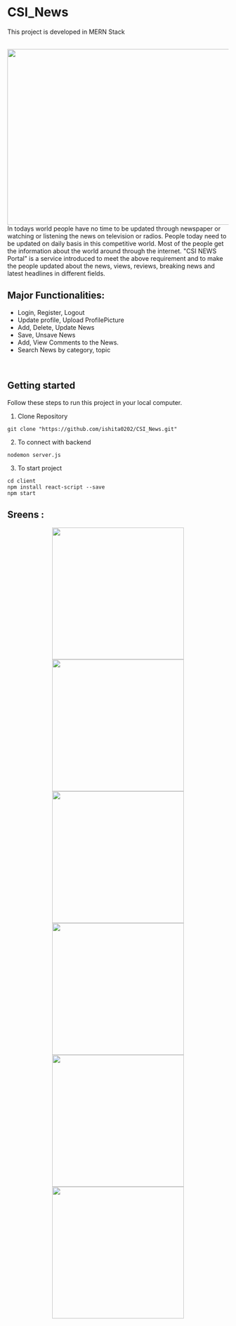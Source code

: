 # CSI_News

This project is developed in MERN Stack

<br>
<img src="https://user-images.githubusercontent.com/58694466/139426184-8925f337-132d-4b78-9c38-5dddbc1ee45b.png" width="600" height="400">
In todays world people have no time to be updated through newspaper or watching or listening the news on television or radios. People today need to be updated on daily basis in this competitive world. Most of the people get the information about the world around through the internet. "CSI NEWS Portal" is a service introduced to meet the above requirement and to make the people updated about the news, views, reviews, breaking news and latest headlines in different fields.
<br>

## Major Functionalities: 
- Login, Register, Logout 
- Update profile, Upload ProfilePicture
- Add, Delete, Update News
- Save, Unsave News
- Add, View Comments to the News.
- Search News by category, topic

<br>

## Getting started
Follow these steps to run this project in your local computer.
1. Clone Repository
```
git clone "https://github.com/ishita0202/CSI_News.git"
```
2. To connect with backend
```
nodemon server.js
```

3. To start project
```
cd client
npm install react-script --save
npm start
```

## Sreens :
<p align="center">
<img src="https://user-images.githubusercontent.com/58694466/139423194-d92b1b60-aec5-4f3d-8c70-68997a8f65b7.png" width="300" >
<img src="https://user-images.githubusercontent.com/58694466/139423022-83ff8b92-10ff-42f9-82fc-5b49f38fd099.png" width="300" >
<img src="https://user-images.githubusercontent.com/58694466/139422912-3f002b1f-ca57-4388-96ff-3a00fd167830.png" width="300" >
<img src="https://user-images.githubusercontent.com/58694466/139423496-2f7f0e62-7929-4431-9717-2492dc968614.png" width="300" >
<img src="https://user-images.githubusercontent.com/58694466/139423789-22f4b400-3875-47af-b3f7-5fe824f82765.png" width="300" >
<img src="https://user-images.githubusercontent.com/58694466/139424264-12a583fd-fdbf-4eeb-bda5-b247fadab105.jpeg" width="300" >
</p>




